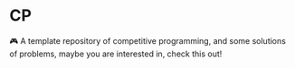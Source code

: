 # CP
🎮 A template repository of competitive programming, and some solutions of problems, maybe you are interested in, check this out!

